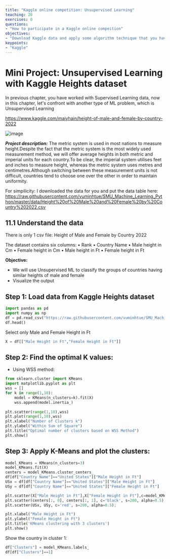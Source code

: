 ```yaml
---
title: "Kaggle online competition: Unsupervised Learning"
teaching: 20
exercises: 0
questions:
- "How to participate in a Kaggle online compeition"
objectives:
- "Download Kaggle data and apply some algorithm technique that you have learnt to solve the actual data"
keypoints:
- "Kaggle"
---
```


# Mini Project: Unsupervised Learning with Kaggle Heights dataset

In previous chapter, you have worked with Supervised Learning data, now in this chapter, let's confront with another type of ML problem, which is Unsupervised Learning

https://www.kaggle.com/majyhain/height-of-male-and-female-by-country-2022

![image](https://user-images.githubusercontent.com/43855029/156072300-db4c4630-6653-4fea-9fed-76925011b855.png)

_**Project description:**_
The metric system is used in most nations to measure height.Despite the fact that the metric system is the most widely used measurement method, we will offer average heights in both metric and imperial units for each country.To be clear, the imperial system utilises feet and inches to measure height, whereas the metric system uses metres and centimetres.Although switching between these measurement units is not difficult, countries tend to choose one over the other in order to maintain uniformity.


For simpilicity: I downloaded the data for you and put the data table here:
https://raw.githubusercontent.com/vuminhtue/SMU_Machine_Learning_Python/master/data/Height%20of%20Male%20and%20Female%20by%20Country%202022.csv

## 11.1 Understand the data


There is only 1 csv file: Height of Male and Female by Country 2022

The dataset contains six columns:
• Rank
• Country Name
• Male height in Cm
• Female height in Cm
• Male height in Ft
• Female height in Ft


**Objective:**
- We will use Unsupervised ML to classify the groups of countries having similar heights of male and female
- Visualize the output


## Step 1: Load data from Kaggle Heights dataset

```python
import pandas as pd
import numpy as np
df = pd.read_csv("https://raw.githubusercontent.com/vuminhtue/SMU_Machine_Learning_Python/master/data/Height%20of%20Male%20and%20Female%20by%20Country%202022.csv")
df.head()

```

Select only Male and Female Height in Ft

```python
X = df[["Male Height in Ft","Female Height in Ft"]]
```

## Step 2: Find the optimal K values:

- Using WSS method:

```python
from sklearn.cluster import KMeans
import matplotlib.pyplot as plt
wss = []
for k in range(1,10):
    model = KMeans(n_clusters=k).fit(X)
    wss.append(model.inertia_)
    
plt.scatter(range(1,10),wss)
plt.plot(range(1,10),wss)
plt.xlabel("Number of Clusters k")
plt.ylabel("Within Sum of Square")
plt.title("Optimal number of clusters based on WSS Method")
plt.show()
```

## Step 3: Apply K-Means and plot the clusters:

```python
model_KMeans = KMeans(n_clusters=3)
model_KMeans.fit(X)
centers = model_KMeans.cluster_centers_
df[df["Country Name"]=="United States"]["Male Height in Ft"]
USx = df[df["Country Name"]=="United States"]["Male Height in Ft"]
USy = df[df["Country Name"]=="United States"]["Female Height in Ft"]

plt.scatter(X["Male Height in Ft"],X["Female Height in Ft"],c=model_KMeans.labels_)
plt.scatter(centers[:, 0], centers[:, 1], c='black', s=200, alpha=0.5);
plt.scatter(USx, USy, c='red', s=200, alpha=0.5);

plt.xlabel("Male Height in Ft")
plt.ylabel("Female Height in Ft")
plt.title('KMeans clustering with 3 clusters')
plt.show()

```

Show the country in cluster 1:

```python
df["Clusters"] = model_KMeans.labels_
df[df["Clusters"]==1]
```
